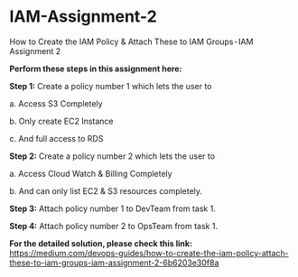 # IAM-Assignment-2

How to Create the IAM Policy &amp; Attach These to IAM Groups - IAM Assignment 2

**Perform these steps in this assignment here:**

**Step 1:** Create a policy number 1 which lets the user to

a. Access S3 Completely

b. Only create EC2 Instance

c. And full access to RDS

**Step 2:** Create a policy number 2 which lets the user to

a. Access Cloud Watch & Billing Completely

b. And can only list EC2 & S3 resources completely.

**Step 3:** Attach policy number 1 to DevTeam from task 1.

**Step 4:** Attach policy number 2 to OpsTeam from task 1. 

**For the detailed solution, please check this link:** https://medium.com/devops-guides/how-to-create-the-iam-policy-attach-these-to-iam-groups-iam-assignment-2-6b6203e30f8a
